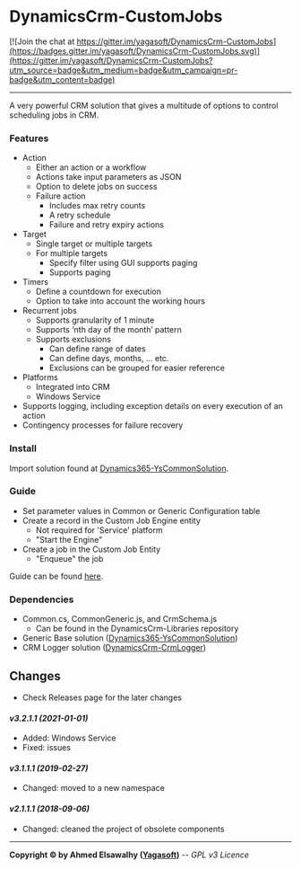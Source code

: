 # DynamicsCrm-CustomJobs

[![Join the chat at https://gitter.im/yagasoft/DynamicsCrm-CustomJobs](https://badges.gitter.im/yagasoft/DynamicsCrm-CustomJobs.svg)](https://gitter.im/yagasoft/DynamicsCrm-CustomJobs?utm_source=badge&utm_medium=badge&utm_campaign=pr-badge&utm_content=badge)

---

A very powerful CRM solution that gives a multitude of options to control scheduling jobs in CRM.

### Features

  + Action
    + Either an action or a workflow
    + Actions take input parameters as JSON
    + Option to delete jobs on success
    + Failure action
      + Includes max retry counts
      + A retry schedule
      + Failure and retry expiry actions
  + Target
    + Single target or multiple targets
    + For multiple targets
      + Specify filter using GUI supports paging
      + Supports paging
  + Timers
    + Define a countdown for execution
    + Option to take into account the working hours
  + Recurrent jobs
    + Supports granularity of 1 minute
    + Supports ‘nth day of the month’ pattern
    + Supports exclusions
      + Can define range of dates
      + Can define days, months, … etc.
      + Exclusions can be grouped for easier reference
  + Platforms
    + Integrated into CRM
	+ Windows Service
  + Supports logging, including exception details on every execution of an action
  + Contingency processes for failure recovery

### Install

Import solution found at [Dynamics365-YsCommonSolution](https://github.com/yagasoft/Dynamics365-YsCommonSolution).

### Guide

  + Set parameter values in Common or Generic Configuration table
  + Create a record in the Custom Job Engine entity
	+ Not required for 'Service' platform
	+ "Start the Engine"
  + Create a job in the Custom Job Entity
	+ "Enqueue" the job

Guide can be found [here](https://blog.yagasoft.com/2024/01/dynamics-custom-jobs-supercharged-overview-mage-series).

### Dependencies

  + Common.cs, CommonGeneric.js, and CrmSchema.js
    + Can be found in the DynamicsCrm-Libraries repository
  + Generic Base solution ([Dynamics365-YsCommonSolution](https://github.com/yagasoft/Dynamics365-YsCommonSolution))
  + CRM Logger solution ([DynamicsCrm-CrmLogger](https://github.com/yagasoft/DynamicsCrm-CrmLogger))
		
## Changes
+ Check Releases page for the later changes
#### _v3.2.1.1 (2021-01-01)_
+ Added: Windows Service
+ Fixed: issues
#### _v3.1.1.1 (2019-02-27)_
+ Changed: moved to a new namespace
#### _v2.1.1.1 (2018-09-06)_
+ Changed: cleaned the project of obsolete components

---
**Copyright &copy; by Ahmed Elsawalhy ([Yagasoft](https://yagasoft.com))** -- _GPL v3 Licence_

